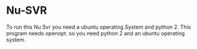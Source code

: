 # Nu-SVR
To run this Nu Svr  you need a ubuntu operating System and python 2. 
This program needs openopt. so you need python 2 and an ubuntu operating system.

